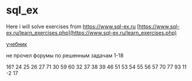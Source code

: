 # sql_ex
Here i will solve exercises from https://www.sql-ex.ru
[https://www.sql-ex.ru/learn_exercises.php](https://www.sql-ex.ru/learn_exercises.php)

[учебник](http://www.sql-tutorial.ru/ru/book_appendix_2_task_list.html)

не прочел форумы по решенным задачам 1-18

16?
24
25
26
27
71
30
59
60
32
37
38
39
46
51
53
54
55
56
57
70
77
93
11
-2
17

